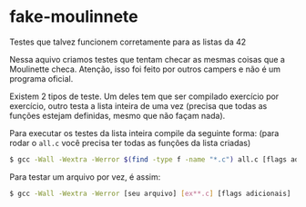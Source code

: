 # fake-moulinnete
Testes que talvez funcionem corretamente para as listas da 42

Nessa aquivo criamos testes que tentam checar as mesmas coisas que a Moulinette checa. Atenção, isso foi feito por outros campers e não é um programa oficial.

Existem 2 tipos de teste. Um deles tem que ser compilado exercício por exercício, outro testa a lista inteira de uma vez (precisa que todas as funções estejam definidas, mesmo que não façam nada).

Para executar os testes da lista inteira compile da seguinte forma:
(para rodar o `all.c` você precisa ter todas as funções da lista criadas)

```bash
$ gcc -Wall -Wextra -Werror $(find -type f -name "*.c") all.c [flags adicionais]
```

Para testar um arquivo por vez, é assim:

```bash
$ gcc -Wall -Wextra -Werror [seu arquivo] [ex**.c] [flags adicionais]
```
